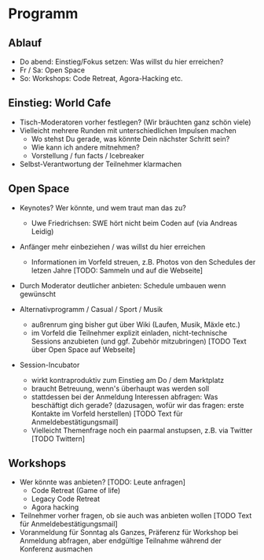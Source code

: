# Programm

## Ablauf

* Do abend: Einstieg/Fokus setzen: Was willst du hier erreichen?
* Fr / Sa: Open Space
* So: Workshops: Code Retreat, Agora-Hacking etc.

## Einstieg: World Cafe

* Tisch-Moderatoren vorher festlegen? (Wir bräuchten ganz schön viele)
* Vielleicht mehrere Runden mit unterschiedlichen Impulsen machen
  * Wo stehst Du gerade, was könnte Dein nächster Schritt sein?
  * Wie kann ich andere mitnehmen?
  * Vorstellung / fun facts / Icebreaker
* Selbst-Verantwortung der Teilnehmer klarmachen

## Open Space

* Keynotes? Wer könnte, und wem traut man das zu?
  * Uwe Friedrichsen: SWE hört nicht beim Coden auf (via Andreas Leidig)

* Anfänger mehr einbeziehen / was willst du hier erreichen
  * Informationen im Vorfeld streuen, z.B.
   Photos von den Schedules der letzen Jahre [TODO: Sammeln und auf die Webseite]
* Durch Moderator deutlicher anbieten: Schedule umbauen wenn gewünscht

* Alternativprogramm / Casual / Sport / Musik
  * außrenrum ging bisher gut über Wiki (Laufen, Musik, Mäxle etc.)
  * im Vorfeld die Teilnehmer explizit einladen, nicht-technische Sessions anzubieten
   (und ggf. Zubehör mitzubringen) [TODO Text über Open Space auf Webseite]

* Session-Incubator
  * wirkt kontraproduktiv zum Einstieg am Do / dem Marktplatz
  * braucht Betreuung, wenn's überhaupt was werden soll
  * stattdessen bei der Anmeldung Interessen abfragen: Was beschäftigt dich gerade?
   (dazusagen, wofür wir das fragen: erste Kontakte im Vorfeld herstellen)
   [TODO Text für Anmeldebestätigungsmail]
  * Vielleicht Themenfrage noch ein paarmal anstupsen, z.B. via Twitter [TODO Twittern]


## Workshops

* Wer könnte was anbieten? [TODO: Leute anfragen]
  * Code Retreat (Game of life)
  * Legacy Code Retreat
  * Agora hacking
* Teilnehmer vorher fragen, ob sie auch was anbieten wollen [TODO Text für Anmeldebestätigungsmail]
* Voranmeldung für Sonntag als Ganzes, Präferenz für Workshop bei Anmeldung
  abfragen, aber endgültige Teilnahme während der Konferenz ausmachen

